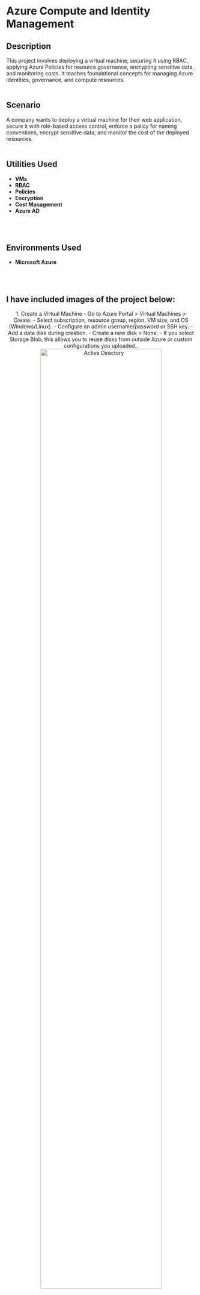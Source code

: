 <h1>Azure Compute and Identity Management</h1>

<h2>Description</h2>
This project involves deploying a virtual machine, securing it using RBAC,
applying Azure Policies for resource governance, encrypting sensitive data,
and monitoring costs. It teaches foundational concepts for managing Azure identities, governance, and compute resources.
<br />
<br />
<h2>Scenario</h2>
A company wants to deploy a virtual machine for their web application, secure it with role-based access control,
enforce a policy for naming conventions, encrypt sensitive data, and monitor the cost of the deployed resources.
<br />
<br />

<h2>Utilities Used</h2>

- <b>VMs</b>
- <b>RBAC</b>
- <b>Policies</b>
- <b>Encryption</b>
- <b>Cost Management</b>
- <b>Azure AD</b>
<br />
<br />


<h2>Environments Used </h2>

- <b>Microsoft Azure</b>
<br />
<br />


<h2>I have included images of the project below:</h2>

<p align="center">
1. Create a Virtual Machine
    - Go to Azure Portal > Virtual Machines > Create.
    - Select subscription, resource group, region, VM size, and OS (Windows/Linux).
    - Configure an admin username/password or SSH key.
    - Add a data disk during creation.
        - Create a new disk > None.
        - If you select Storage Blob, this allows you to reuse disks from outside Azure or custom configurations you uploaded..  <br/>
<img src="https://imgur.com/Zq4eSom.png" height="80%" width="80%" alt="Active Directory"/>
<br />
<br />
I created a user account "PC1", from there I was able to successfully ping my Active Directory server at 192.168.20.10 which verified they were connected on the same network<br/>
<img src="https://imgur.com/pufsLxn.png" height="80%" width="80%" alt="Active Directory"/>
<br />
<br />
Assigning a static IP address for my user account "PC1" and allocating the preferred DNS server to 192.168.20.10 (AD Domain Controller) <br/>
<img src="https://imgur.com/V7gtZYq.png" height="80%" width="80%" alt="Active Directory"/>
<br />
<br />
 <br/> 
 Accessing user "PC1" via remote desktop<br/>
<img src="https://imgur.com/HBIjkah.png" height="80%" width="80%" alt="Active Directory"/>
<br />
<br />
Here I used a PowerShell script which gathered information on the amount of computers, workstations, servers, users and groups<br/>
 <img src="https://imgur.com/my3YCdm.png" height="80%" width="80%" alt="Active Directory"/>
<br />
<br />


<!--
 ```diff
- text in red
+ text in green
! text in orange
# text in gray
@@ text in purple (and bold)@@
```
--!>
